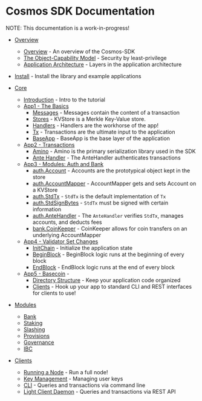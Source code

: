 # Cosmos SDK Documentation

NOTE: This documentation is a work-in-progress!

- [Overview](overview) 
    - [Overview](overview/overview.md) - An overview of the Cosmos-SDK
    - [The Object-Capability Model](overview/capabilities.md) - Security by
      least-privilege
    - [Application Architecture](overview/apps.md) - Layers in the application architecture
- [Install](install.md) - Install the library and example applications
- [Core](core)
    - [Introduction](core/intro.md) - Intro to the tutorial
    - [App1 - The Basics](core/app1.md)
        - [Messages](core/app1.md#messages) - Messages contain the content of a transaction
        - [Stores](core/app1.md#kvstore) - KVStore is a Merkle Key-Value store. 
        - [Handlers](core/app1.md#handlers) - Handlers are the workhorse of the app!
        - [Tx](core/app1.md#tx) - Transactions are the ultimate input to the
          application
        - [BaseApp](core/app1.md#baseapp) - BaseApp is the base layer of the application
    - [App2 - Transactions](core/app2.md)
        - [Amino](core/app2.md#amino) - Amino is the primary serialization library used in the SDK
        - [Ante Handler](core/app2.md#ante-handler) - The AnteHandler
          authenticates transactions
    - [App3 - Modules: Auth and Bank](core/app3.md)
        - [auth.Account](core/app3.md#accounts) - Accounts are the prototypical object kept in the store
        - [auth.AccountMapper](core/app3.md#account-mapper) - AccountMapper gets and sets Account on a KVStore
        - [auth.StdTx](core/app3.md#stdtx) - `StdTx` is the default implementation of `Tx`
        - [auth.StdSignBytes](core/app3.md#signing) - `StdTx` must be signed with certain
          information
        - [auth.AnteHandler](core/app3.md#ante-handler) - The `AnteHandler`
          verifies `StdTx`, manages accounts, and deducts fees
        - [bank.CoinKeeper](core/app3.md#coin-keeper) - CoinKeeper allows for coin
          transfers on an underlying AccountMapper
    - [App4 - Validator Set Changes](core/app4.md)
        - [InitChain](core/app4.md#init-chain) - Initialize the application
          state
        - [BeginBlock](core/app4.md#begin-block) - BeginBlock logic runs at the
          beginning of every block
        - [EndBlock](core/app4.md#end-block) - EndBlock logic runs at the
          end of every block
    - [App5 - Basecoin](core/app5.md) - 
        - [Directory Structure](core/app5.md#directory-structure) - Keep your
          application code organized
        - [Clients](core/app5.md#clients) - Hook up your app to standard CLI and REST
            interfaces for clients to use!

- [Modules](modules)
    - [Bank](modules/bank.md)
    - [Staking](modules/staking.md)
    - [Slashing](modules/slashing.md)
    - [Provisions](modules/provisions.md)
    - [Governance](modules/governance.md)
    - [IBC](modules/ibc.md)

- [Clients](clients)
    - [Running a Node](clients/node.md) - Run a full node!
    - [Key Management](clients/keys.md) - Managing user keys
    - [CLI](clients/cli.md) - Queries and transactions via command line
    - [Light Client Daemon](clients/lcd.md) - Queries and transactions via REST
      API
